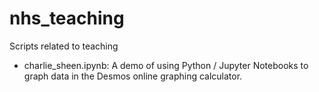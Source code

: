 # nhs_teaching
Scripts related to teaching

* charlie_sheen.ipynb: A demo of using Python / Jupyter Notebooks to graph data in the Desmos online graphing calculator.
